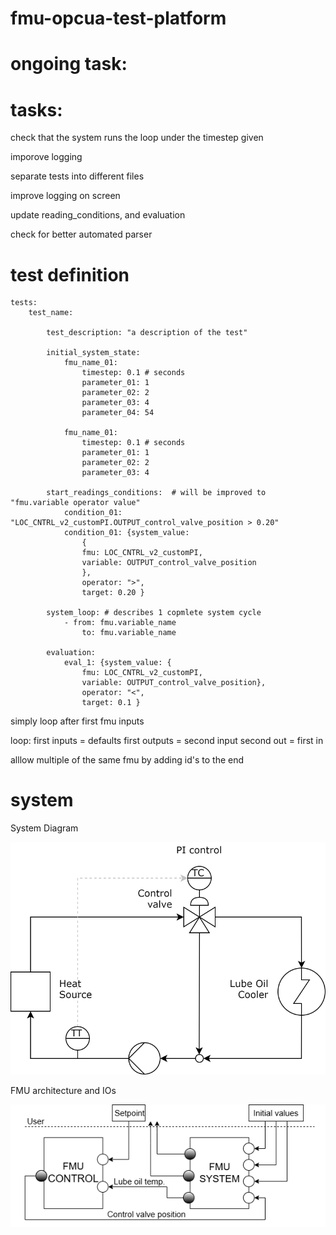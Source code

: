 # fmu-opcua-test-platform

# ongoing task:


# tasks:

check that the system runs the loop under the timestep given

imporove logging

separate tests into different files

improve logging on screen

update reading_conditions, and evaluation

check for better automated parser

# test definition

    tests:
        test_name:

            test_description: "a description of the test"
        
            initial_system_state:
                fmu_name_01:
                    timestep: 0.1 # seconds
                    parameter_01: 1 
                    parameter_02: 2
                    parameter_03: 4
                    parameter_04: 54
                
                fmu_name_01:
                    timestep: 0.1 # seconds
                    parameter_01: 1 
                    parameter_02: 2
                    parameter_03: 4

            start_readings_conditions:  # will be improved to "fmu.variable operator value"
                condition_01: "LOC_CNTRL_v2_customPI.OUTPUT_control_valve_position > 0.20"
                condition_01: {system_value: 
                    {
                    fmu: LOC_CNTRL_v2_customPI, 
                    variable: OUTPUT_control_valve_position
                    }, 
                    operator: ">", 
                    target: 0.20 }
            
            system_loop: # describes 1 copmlete system cycle
                - from: fmu.variable_name
                    to: fmu.variable_name
            
            evaluation: 
                eval_1: {system_value: {
                    fmu: LOC_CNTRL_v2_customPI, 
                    variable: OUTPUT_control_valve_position}, 
                    operator: "<", 
                    target: 0.1 }



simply loop after first fmu inputs

loop:
    first inputs = defaults
    first outputs = second input
    second out = first in



alllow multiple of the same fmu by adding id's to the end

# system

System Diagram

<img src="./readme_resources/LOC.drawio.svg"/>

FMU architecture and IOs

<img src="./readme_resources/system_diagram.png"  />


